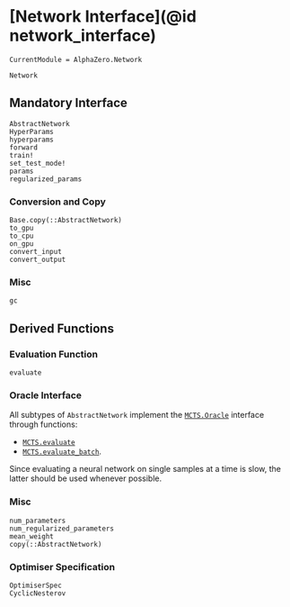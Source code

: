 # [Network Interface](@id network_interface)

```@meta
CurrentModule = AlphaZero.Network
```

```@docs
Network
```

## Mandatory Interface

```@docs
AbstractNetwork
HyperParams
hyperparams
forward
train!
set_test_mode!
params
regularized_params
```

### Conversion and Copy

```@docs
Base.copy(::AbstractNetwork)
to_gpu
to_cpu
on_gpu
convert_input
convert_output
```

### Misc

```@docs
gc
```

## Derived Functions

### Evaluation Function

```@docs
evaluate
```

### Oracle Interface

All subtypes of `AbstractNetwork` implement the
[`MCTS.Oracle`](@ref) interface through functions:
  - [`MCTS.evaluate`](@ref)
  - [`MCTS.evaluate_batch`](@ref).

Since evaluating a neural network on single samples at a
time is slow, the latter should be used whenever possible.

### Misc

```@docs
num_parameters
num_regularized_parameters
mean_weight
copy(::AbstractNetwork)
```

### Optimiser Specification

```@docs
OptimiserSpec
CyclicNesterov
```
